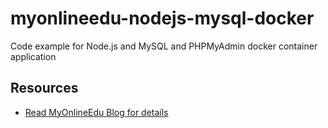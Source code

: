 # myonlineedu-nodejs-mysql-docker
Code example for Node.js and MySQL and PHPMyAdmin docker container application

## Resources

* [Read MyOnlineEdu Blog for details](https://www.myonlineedu.com/blog/view/14/build-docker-container-for-nodejs-and-mysql-based-application)


